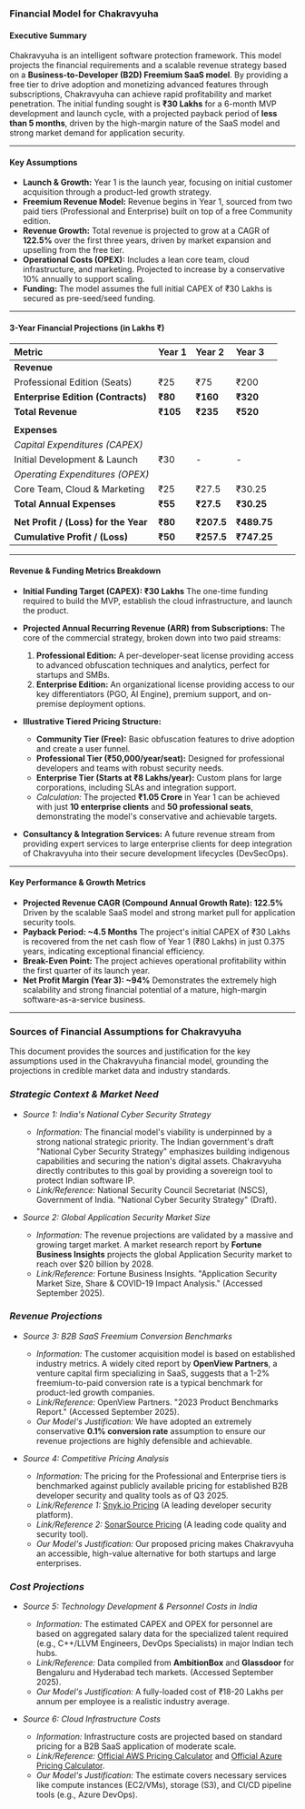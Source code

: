 ### **Financial Model for Chakravyuha**

#### **Executive Summary**

Chakravyuha is an intelligent software protection framework. This model projects the financial requirements and a scalable revenue strategy based on a **Business-to-Developer (B2D) Freemium SaaS model**. By providing a free tier to drive adoption and monetizing advanced features through subscriptions, Chakravyuha can achieve rapid profitability and market penetration. The initial funding sought is **₹30 Lakhs** for a 6-month MVP development and launch cycle, with a projected payback period of **less than 5 months**, driven by the high-margin nature of the SaaS model and strong market demand for application security.

---

#### **Key Assumptions**

*   **Launch & Growth:** Year 1 is the launch year, focusing on initial customer acquisition through a product-led growth strategy.
*   **Freemium Revenue Model:** Revenue begins in Year 1, sourced from two paid tiers (Professional and Enterprise) built on top of a free Community edition.
*   **Revenue Growth:** Total revenue is projected to grow at a CAGR of **122.5%** over the first three years, driven by market expansion and upselling from the free tier.
*   **Operational Costs (OPEX):** Includes a lean core team, cloud infrastructure, and marketing. Projected to increase by a conservative 10% annually to support scaling.
*   **Funding:** The model assumes the full initial CAPEX of ₹30 Lakhs is secured as pre-seed/seed funding.

---

#### **3-Year Financial Projections (in Lakhs ₹)**

| **Metric** | **Year 1** | **Year 2** | **Year 3** |
| :--- | :--- | :--- | :--- |
| **Revenue** | | | |
| Professional Edition (Seats) | ₹25 | ₹75 | ₹200 |
| **Enterprise Edition (Contracts)** | **₹80** | **₹160** | **₹320** |
| **Total Revenue** | **₹105** | **₹235** | **₹520** |
| | | | |
| **Expenses** | | | |
| *Capital Expenditures (CAPEX)* | | | |
| Initial Development & Launch | ₹30 | - | - |
| *Operating Expenditures (OPEX)* | | | |
| Core Team, Cloud & Marketing | ₹25 | ₹27.5 | ₹30.25 |
| **Total Annual Expenses** | **₹55** | **₹27.5** | **₹30.25** |
| | | | |
| **Net Profit / (Loss) for the Year** | **₹80** | **₹207.5** | **₹489.75** |
| **Cumulative Profit / (Loss)** | **₹50** | **₹257.5** | **₹747.25** |

---

#### **Revenue & Funding Metrics Breakdown**

*   **Initial Funding Target (CAPEX): ₹30 Lakhs**
    The one-time funding required to build the MVP, establish the cloud infrastructure, and launch the product.

*   **Projected Annual Recurring Revenue (ARR) from Subscriptions:**
    The core of the commercial strategy, broken down into two paid streams:
    1.  **Professional Edition:** A per-developer-seat license providing access to advanced obfuscation techniques and analytics, perfect for startups and SMBs.
    2.  **Enterprise Edition:** An organizational license providing access to our key differentiators (PGO, AI Engine), premium support, and on-premise deployment options.

*   **Illustrative Tiered Pricing Structure:**
    *   **Community Tier (Free):** Basic obfuscation features to drive adoption and create a user funnel.
    *   **Professional Tier (₹50,000/year/seat):** Designed for professional developers and teams with robust security needs.
    *   **Enterprise Tier (Starts at ₹8 Lakhs/year):** Custom plans for large corporations, including SLAs and integration support.
    *   *Calculation:* The projected **₹1.05 Crore** in Year 1 can be achieved with just **10 enterprise clients** and **50 professional seats**, demonstrating the model's conservative and achievable targets.

*   **Consultancy & Integration Services:**
    A future revenue stream from providing expert services to large enterprise clients for deep integration of Chakravyuha into their secure development lifecycles (DevSecOps).

---

#### **Key Performance & Growth Metrics**

*   **Projected Revenue CAGR (Compound Annual Growth Rate): 122.5%**
    Driven by the scalable SaaS model and strong market pull for application security tools.
*   **Payback Period: ~4.5 Months**
    The project's initial CAPEX of ₹30 Lakhs is recovered from the net cash flow of Year 1 (₹80 Lakhs) in just 0.375 years, indicating exceptional financial efficiency.
*   **Break-Even Point:** The project achieves operational profitability within the first quarter of its launch year.
*   **Net Profit Margin (Year 3): ~94%**
    Demonstrates the extremely high scalability and strong financial potential of a mature, high-margin software-as-a-service business.

---


### **Sources of Financial Assumptions for Chakravyuha**

This document provides the sources and justification for the key assumptions used in the Chakravyuha financial model, grounding the projections in credible market data and industry standards.

### *Strategic Context & Market Need*

*   *Source 1: India's National Cyber Security Strategy*
    *   *Information:* The financial model's viability is underpinned by a strong national strategic priority. The Indian government's draft "National Cyber Security Strategy" emphasizes building indigenous capabilities and securing the nation's digital assets. Chakravyuha directly contributes to this goal by providing a sovereign tool to protect Indian software IP.
    *   *Link/Reference:* National Security Council Secretariat (NSCS), Government of India. "National Cyber Security Strategy" (Draft).

*   *Source 2: Global Application Security Market Size*
    *   *Information:* The revenue projections are validated by a massive and growing target market. A market research report by **Fortune Business Insights** projects the global Application Security market to reach over $20 billion by 2028.
    *   *Link/Reference:* Fortune Business Insights. "Application Security Market Size, Share & COVID-19 Impact Analysis." (Accessed September 2025).

### *Revenue Projections*

*   *Source 3: B2B SaaS Freemium Conversion Benchmarks*
    *   *Information:* The customer acquisition model is based on established industry metrics. A widely cited report by **OpenView Partners**, a venture capital firm specializing in SaaS, suggests that a 1-2% freemium-to-paid conversion rate is a typical benchmark for product-led growth companies.
    *   *Link/Reference:* OpenView Partners. "2023 Product Benchmarks Report." (Accessed September 2025).
    *   *Our Model's Justification:* We have adopted an extremely conservative **0.1% conversion rate** assumption to ensure our revenue projections are highly defensible and achievable.

*   *Source 4: Competitive Pricing Analysis*
    *   *Information:* The pricing for the Professional and Enterprise tiers is benchmarked against publicly available pricing for established B2B developer security and quality tools as of Q3 2025.
    *   *Link/Reference 1:* [Snyk.io Pricing](https://snyk.io/plans/) (A leading developer security platform).
    *   *Link/Reference 2:* [SonarSource Pricing](https://www.sonarsource.com/plans-and-pricing/) (A leading code quality and security tool).
    *   *Our Model's Justification:* Our proposed pricing makes Chakravyuha an accessible, high-value alternative for both startups and large enterprises.

### *Cost Projections*

*   *Source 5: Technology Development & Personnel Costs in India*
    *   *Information:* The estimated CAPEX and OPEX for personnel are based on aggregated salary data for the specialized talent required (e.g., C++/LLVM Engineers, DevOps Specialists) in major Indian tech hubs.
    *   *Link/Reference:* Data compiled from **AmbitionBox** and **Glassdoor** for Bengaluru and Hyderabad tech markets. (Accessed September 2025).
    *   *Our Model's Justification:* A fully-loaded cost of ₹18-20 Lakhs per annum per employee is a realistic industry average.

*   *Source 6: Cloud Infrastructure Costs*
    *   *Information:* Infrastructure costs are projected based on standard pricing for a B2B SaaS application of moderate scale.
    *   *Link/Reference:* [Official AWS Pricing Calculator](https://calculator.aws/) and [Official Azure Pricing Calculator](https://azure.microsoft.com/en-us/pricing/calculator/).
    *   *Our Model's Justification:* The estimate covers necessary services like compute instances (EC2/VMs), storage (S3), and CI/CD pipeline tools (e.g., Azure DevOps).

